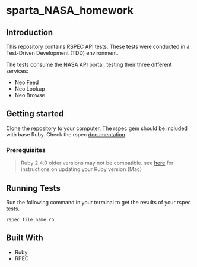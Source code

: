 # sparta_NASA_homework

## Introduction
This repository contains RSPEC API tests. These tests were conducted in a Test-Driven Development (TDD) environment.

The tests consume the NASA API portal, testing their three different services:
-	Neo Feed
-	Neo Lookup
-	Neo Browse

## Getting started
Clone the repository to your computer. The rspec gem should be included with base Ruby. Check the rspec [documentation](https://relishapp.com/rspec/rspec-expectations/docs/built-in-matchers).

### Prerequisites
> Ruby 2.4.0 older versions may not be compatible.
see [here](https://stackoverflow.com/questions/38194032/how-to-update-ruby-version-2-0-0-to-the-latest-version-in-mac-osx-yosemite) for instructions on updating your Ruby version (Mac)

## Running Tests
Run the following command in your terminal to get the results of your rspec tests.
```
rspec file_name.rb
```
## Built With
- Ruby
- RPEC
